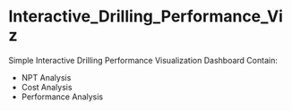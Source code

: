 # Interactive_Drilling_Performance_Viz
Simple Interactive Drilling Performance Visualization Dashboard
Contain:
- NPT Analysis
- Cost Analysis
- Performance Analysis

